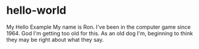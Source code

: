 # hello-world
My Hello Example
My name is Ron. I've been in the computer game since 1964. God I'm getting too old for this.
As an old dog I'm, beginning to think they may be right about what they say.
